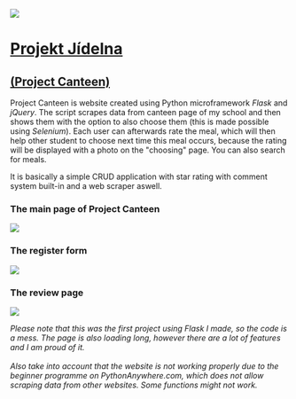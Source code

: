 ![](/desc_img/Projekt_Jídelna_Logo.png)
# [Projekt Jídelna](https://pavlyuchenko.pythonanywhere.com)
## [(Project Canteen)](https://pavlyuchenko.pythonanywhere.com)

Project Canteen is website created using Python microframework *Flask* and *jQuery*. The script scrapes data from canteen page of my school and then shows them with the option to also choose them (this is made possible using *Selenium*). Each user can afterwards rate the meal, which will then help other student to choose next time this meal occurs, because the rating will be displayed with a photo on the "choosing" page. You can also search for meals.

It is basically a simple CRUD application with star rating with comment system built-in and a web scraper aswell.

### The main page of Project Canteen
![](/desc_img/Projekt_Jídelna_Main.png)

### The register form
![](/desc_img/Projekt_Jídelna_Register.png)

### The review page
![](/desc_img/Projekt_Jídelna_Recenze.png)


*Please note that this was the first project using Flask I made, so the code is a mess. The page is also loading long, however there are a lot of features and I am proud of it.*
<br /><br />
*Also take into account that the website is not working properly due to the beginner programme on PythonAnywhere.com, which does not allow scraping data from other websites. Some functions might not work.*
